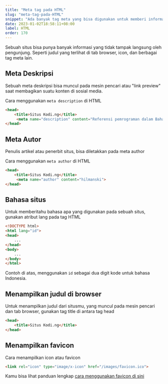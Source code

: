 ```yaml
---
title: "Meta tag pada HTML"
slug: "meta-tag-pada-HTML"
snippet: "Ada banyak tag meta yang bisa digunakan untuk memberi informasi dari sebuah situs, seperti desc, title, gambar dll"
date: 2023-01-02T18:58:11+08:00
label: HTML
order: 170
---
```


Sebuah situs bisa punya banyak informasi yang tidak tampak langsung oleh pengunjung. Seperti judul yang terlihat di tab browser, icon, dan berbagai tag meta lain.

## Meta Deskripsi
Sebuah meta deskripsi bisa muncul pada mesin pencari atau "link preview" saat membagikan suatu konten di sosial media. 

Cara menggunakan `meta description` di HTML
```html
<head>
    <title>Situs Kodi.ng</title>
     <meta name="description" content="Referensi pemrograman dalam Bahasa Indonesia">
</head>
```

## Meta Autor
Penulis artikel atau penerbit situs, bisa diletakkan pada meta author

Cara menggunakan `meta author` di HTML
```html
<head>
    <title>Situs Kodi.ng</title>
     <meta name="author" content="hilmanski">
</head>
```

## Bahasa situs
Untuk memberitahu bahasa apa yang digunakan pada sebuah situs, gunakan atribut lang pada tag HTML

```html
<!DOCTYPE html>
<html lang="id">
<head>
    ...
</head>
<body>
    ...
</body>
</html>
```

Contoh di atas, menggunakan `id` sebagai dua digit kode untuk bahasa Indonesia.

## Menampilkan judul di browser
Untuk menampilkan judul dari situsmu, yang muncul pada mesin pencari dan tab browser, gunakan tag title di antara tag head 

```html
<head>
    <title>Situs Kodi.ng</title>
</head>
```

## Menampilkan favicon
Cara menampilkan icon atau favicon 
```html
<link rel="icon" type="image/x-icon" href="/images/favicon.ico">
```
Kamu bisa lihat panduan lengkap [cara menggunakan favicon di sini](/html/menampilkan-favicon-html/)